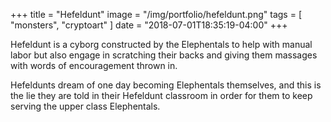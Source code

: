 +++
title = "Hefeldunt"
image = "/img/portfolio/hefeldunt.png"
tags = [ "monsters", "cryptoart" ]
date = "2018-07-01T18:35:19-04:00"
+++

Hefeldunt is a cyborg constructed by the Elephentals to help with manual labor but also engage in scratching their backs and giving them massages with words of encouragement thrown in. 

<!--more-->

Hefeldunts dream of one day becoming Elephentals themselves, and this is the lie they are told in their Hefeldunt classroom in order for them to keep serving the upper class Elephentals. 
